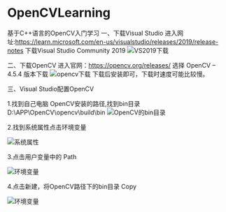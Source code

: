 # OpenCVLearning
基于C++语言的OpenCV入门学习
一、下载Visual Studio
进入网址:https://learn.microsoft.com/en-us/visualstudio/releases/2019/release-notes
下载Visual Studio Community 2019
![VS2019下载](https://user-images.githubusercontent.com/99727314/206912007-b710db93-6090-4ce0-9403-8685f28bcab8.png)

二、下载OpenCV
进入官网：https://opencv.org/releases/
选择 OpenCV – 4.5.4 版本下载
![opencv下载](https://user-images.githubusercontent.com/99727314/206912221-10f56325-744b-4b23-ace4-addab5dd56bd.png)
下载后安装即可，下载时速度可能比较慢。

三、Visual Studio配置OpenCV

1.找到自己电脑 OpenCV安装的路径,找到bin目录
D:\APP\OpenCV\opencv\build\bin
![OpenCV的bin目录](https://user-images.githubusercontent.com/99727314/206912837-89ace0fc-12bc-4716-9c29-b80b02f6315a.png)

2.找到系统属性点击环境变量

![系统属性](https://user-images.githubusercontent.com/99727314/206912887-ffa32da4-fa02-4ff2-9094-0e7627c0bdfd.png)

3.点击用户变量中的 Path

![环境变量](https://user-images.githubusercontent.com/99727314/206913061-95c120fd-80df-4052-9e51-61e907c195df.png)

4.点击新建，将OpenCV路径下的bin目录 Copy

![环境变量](https://user-images.githubusercontent.com/99727314/206913150-b3544f0c-3c87-4d5f-8ebe-71fa72bb62e6.png)


